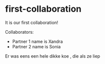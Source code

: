# first-collaboration
It is our first collaboration!

Collaborators:
- Partner 1 name is Xandra
- Partner 2 name is Sonia


Er was eens een hele dikke koe , die als ze liep

